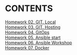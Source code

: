 # CONTENTS
[Homework 02. GIT. Local](../Yuliya_Buyalskaya/02.Git.Local/02.GIT.Local.md) \
[Homework 03. GIT. Hosting](../Yuliya_Buyalskaya/03.GIT.Hosting/README.md) \
[Homework 04. GitOps](../Yuliya_Buyalskaya/04.GitOps/README.md) \
[Homework 05. Ansible start](../Yuliya_Buyalskaya/05.Ansible.start/README.md) \
[Homework 06. Ansible Workshop](../Yuliya_Buyalskaya/06.Ansible.Workshop/README.md) \
[Homework 07. Docker](../Yuliya_Buyalskaya/07.Docker/README.md)

